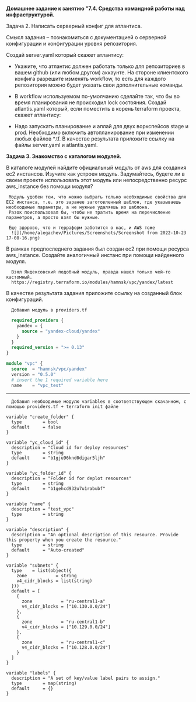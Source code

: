 **Домашнее задание к занятию "7.4. Средства командной работы над инфраструктурой.**

Задача 2. Написать серверный конфиг для атлантиса.

Смысл задания – познакомиться с документацией о серверной конфигурации и конфигурации уровня репозитория.

Создай server.yaml который скажет атлантису:

- Укажите, что атлантис должен работать только для репозиториев в вашем github (или любом другом) аккаунте.
На стороне клиентского конфига разрешите изменять workflow, то есть для каждого репозитория можно будет указать свои дополнительные команды.
- В workflow используемом по-умолчанию сделайте так, что бы во время планирования не происходил lock состояния.
Создай atlantis.yaml который, если поместить в корень terraform проекта, скажет атлантису:

- Надо запускать планирование и аплай для двух воркспейсов stage и prod.
Необходимо включить автопланирование при изменении любых файлов *.tf.
В качестве результата приложите ссылку на файлы server.yaml и atlantis.yaml.

      

**Задача 3. Знакомство с каталогом модулей.**

В каталоге модулей найдите официальный модуль от aws для создания ec2 инстансов.
Изучите как устроен модуль. Задумайтесь, будете ли в своем проекте использовать этот модуль или непосредственно ресурс aws_instance без помощи модуля?

     Модуль удобен тем, что можно выбрать только необходимые свойства для EC2 инстанса, т.е. это заранее заготовленный шаблон, где указываешь необходимые параметры, а не нужные удаляешь из шаблона.
     Разок поиспользовал бы, чтобы не тратить время на перечисление параметров, а просто взял бы нужные.
     
     Еще здорово, что и терраформ заботится о нас, и AWS тоже 
      ![](/home/alegachev/Pictures/Screenshots/Screenshot from 2022-10-23 17-08-16.png)
В рамках предпоследнего задания был создан ec2 при помощи ресурса aws_instance. Создайте аналогичный инстанс при помощи найденного модуля.

      Взял Яндексовский подобный модуль, правда нашел только чей-то кастомный.
      https://registry.terraform.io/modules/hamnsk/vpc/yandex/latest

В качестве результата задания приложите ссылку на созданный блок конфигураций.

      Добавил модуль в providers.tf
````terraform {
  required_providers {
    yandex = {
      source = "yandex-cloud/yandex"
    }
  }
  required_version = ">= 0.13"
}

module "vpc" {
  source  = "hamnsk/vpc/yandex"
  version = "0.5.0"
  # insert the 1 required variable here
  name    = "vpc_test"
  ````
  
  
  
  -------------------------------------------------------------------

      Добавил необходимые модулю variables в соответствующем скачанном, с помощью providers.tf + terraform init файле
````
variable "create_folder" {
  type        = bool
  default     = false
}

variable "yc_cloud_id" {
  description = "Cloud id for deploy resources"
  type        = string
  default     = "b1gju96knd0digar5ljh"
}

variable "yc_folder_id" {
  description = "Folder id for deplot resources"
  type        = string
  default     = "b1gehcd932u7u1rabubf"
}

variable "name" {
  description = "test_vpc"
  type        = string
}

variable "description" {
  description = "An optional description of this resource. Provide this property when you create the resource."
  type        = string
  default     = "Auto-created"
}

variable "subnets" {
  type    = list(object({
    zone           = string
    v4_cidr_blocks = list(string)
  }))
  default = [
    {
      zone           = "ru-central1-a"
      v4_cidr_blocks = ["10.130.0.0/24"]
    },
    {
      zone           = "ru-central1-b"
      v4_cidr_blocks = ["10.129.0.0/24"]
    },
    {
      zone           = "ru-central1-c"
      v4_cidr_blocks = ["10.128.0.0/24"]
    }
  ]
}

variable "labels" {
  description = "A set of key/value label pairs to assign."
  type        = map(string)
  default     = {}
}

````